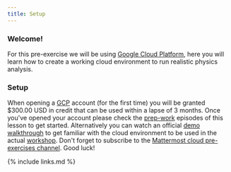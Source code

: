 ```yaml
---
title: Setup
---
```

### Welcome!
For this pre-exercise we will be using [Google Cloud Platform](https://cloud.google.com), here you will learn how to create a working cloud environment to run realistic physics analysis.

### Setup
When opening a [GCP](https://cloud.google.com) account (for the first time) you will be granted $300.00 USD in credit that can be used within a lapse of 3 months. Once you've opened your account please check the [prep-work](https://cms-opendata-workshop.github.io/workshop2022-lesson-introcloud/01-intro/index.html) episodes of this lesson to get started. Alternatively you can watch an official [demo walkthrough](https://youtu.be/RPO6zR12iUc) to get familiar with the cloud environment to be used in the actual [workshop](https://cms-opendata-workshop.github.io/2022-08-01-cms-open-data-workshop/). Don't forget to subscribe to the [Mattermost cloud pre-exercises channel](https://mattermost.web.cern.ch/cmsodws2022/channels/cloud-pre-exercise). Good luck!

{% include links.md %}
